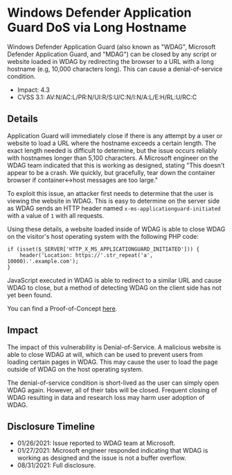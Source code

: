 # Windows Defender Application Guard DoS via Long Hostname

Windows Defender Application Guard (also known as "WDAG", Microsoft Defender Application Guard, and "MDAG") can be closed by any script or website loaded in WDAG by redirecting the browser to a URL with a long hostname (e.g, 10,000 characters long). This can cause a denial-of-service condition.

 - Impact: 4.3
 - CVSS 3.1: AV:N/AC:L/PR:N/UI:R/S:U/C:N/I:N/A:L/E:H/RL:U/RC:C

## Details

Application Guard will immediately close if there is any attempt by a user or website to load a URL where the hostname exceeds a certain length. The exact length needed is difficult to determine, but the issue occurs reliably with hostnames longer than 5,100 characters. A Microsoft engineer on the WDAG team indicated that this is working as designed, stating "This doesn't appear to be a crash. We quickly, but gracefully, tear down the container browser if container<->host messages are too large."

To exploit this issue, an attacker first needs to determine that the user is viewing the website in WDAG. This is easy to determine on the server side as WDAG sends an HTTP header named `x-ms-applicationguard-initiated` with a value of `1` with all requests.

Using these details, a website loaded inside of WDAG is able to close WDAG on the visitor's host operating system with the following PHP code:

    if (isset($_SERVER['HTTP_X_MS_APPLICATIONGUARD_INITIATED'])) {
        header('Location: https://'.str_repeat('a', 10000).'.example.com');
    }

JavaScript executed in WDAG is able to redirect to a similar URL and cause WDAG to close, but a method of detecting WDAG on the client side has not yet been found.

You can find a Proof-of-Concept [here](https://research.jdgregson.com/poc/wdag/dos1/).

## Impact

The impact of this vulnerability is Denial-of-Service. A malicious website is able to close WDAG at will, which can be used to prevent users from loading certain pages in WDAG. This may cause the user to load the page outside of WDAG on the host operating system.

The denial-of-service condition is short-lived as the user can simply open WDAG again. However, all of their tabs will be closed. Frequent closing of WDAG resulting in data and research loss may harm user adoption of WDAG.

## Disclosure Timeline

 - 01/26/2021: Issue reported to WDAG team at Microsoft.
 - 01/27/2021: Microsoft engineer responded indicating that WDAG is working as designed and the issue is not a buffer overflow.
 - 08/31/2021: Full disclosure.

